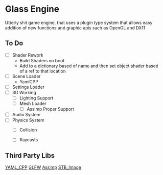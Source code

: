 # Glass Engine

Utterly shit game engine, that uses a plugin type system that allows easy addition of new functions and graphic apis such as OpenGL and DX11

## To Do
- [ ] Shader Rework
    - Build Shaders on boot
    - Add to a dictionary based of name and then set object shader based of a ref to that location
- [ ] Scene Loader
    - YamlCPP
- [ ] Settings Loader
- [ ] 3D Working
    - [ ] Lighting Support
    - [ ] Mesh Loader
        - [ ] Assimp Proper Support
- [ ] Audio System
- [ ] Physics System
    - [ ] Collision
    - [ ] Raycasts




## Third Party Libs
[YAML_CPP](https://github.com/jbeder/yaml-cpp)
[GLFW](https://github.com/glfw/glfw)
[Assimp](https://github.com/assimp/assimp)
[STB_Image](https://github.com/nothings/stb)